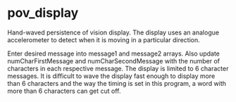 # pov_display
Hand-waved persistence of vision display. The display uses an analogue accelerometer to 
detect when it is moving in a particular direction. 

Enter desired message into message1 and message2 arrays. Also update numCharFirstMessage and 
numCharSecondMessage with the number of characters in each respective message. The display is 
limited to 6 character messages. It is difficult to wave the display fast enough to display more
than 6 characters and the way the timing is set in this program, a word with more than 6 characters 
can get cut off.
